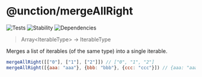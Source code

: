 # @unction/mergeAllRight

![Tests][BADGE_TRAVIS]
![Stability][BADGE_STABILITY]
![Dependencies][BADGE_DEPENDENCY]

> Array<IterableType<T>> -> IterableType

Merges a list of iterables (of the same type) into a single iterable.

``` javascript
mergeAllRight([["0"], ["1"], ["2"]]) // ["0", "1", "2"]
mergeAllRight([{aaa: "aaa"}, {bbb: "bbb"}, {ccc: "ccc"}]) // {aaa: "aaa", bbb: "bbb", ccc: "ccc",}
```

[BADGE_TRAVIS]: https://img.shields.io/travis/unctionjs/mergeAllRight.svg?maxAge=2592000&style=flat-square
[BADGE_STABILITY]: https://img.shields.io/badge/stability-strong-green.svg?maxAge=2592000&style=flat-square
[BADGE_DEPENDENCY]: https://img.shields.io/david/unctionjs/mergeAllRight.svg?maxAge=2592000&style=flat-square
